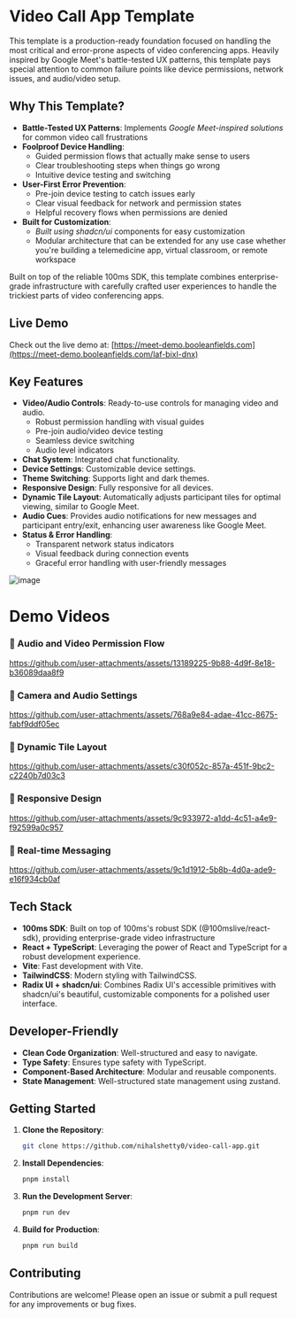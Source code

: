 # Video Call App Template

This template is a production-ready foundation focused on handling the most critical and error-prone aspects of video conferencing apps. Heavily inspired by Google Meet's battle-tested UX patterns, this template pays special attention to common failure points like device permissions, network issues, and audio/video setup.

## Why This Template?

- **Battle-Tested UX Patterns**: Implements _Google Meet-inspired solutions_ for common video call frustrations
- **Foolproof Device Handling**:
  - Guided permission flows that actually make sense to users
  - Clear troubleshooting steps when things go wrong
  - Intuitive device testing and switching
- **User-First Error Prevention**:
  - Pre-join device testing to catch issues early
  - Clear visual feedback for network and permission states
  - Helpful recovery flows when permissions are denied
- **Built for Customization**:
  - _Built using shadcn/ui_ components for easy customization
  - Modular architecture that can be extended for any use case whether you're building a telemedicine app, virtual classroom, or remote workspace

Built on top of the reliable 100ms SDK, this template combines enterprise-grade infrastructure with carefully crafted user experiences to handle the trickiest parts of video conferencing apps.

## Live Demo

Check out the live demo at: [https://meet-demo.booleanfields.com](https://meet-demo.booleanfields.com/laf-bixl-dnx)

## Key Features

- **Video/Audio Controls**: Ready-to-use controls for managing video and audio.
  - Robust permission handling with visual guides
  - Pre-join audio/video device testing
  - Seamless device switching
  - Audio level indicators
- **Chat System**: Integrated chat functionality.
- **Device Settings**: Customizable device settings.
- **Theme Switching**: Supports light and dark themes.
- **Responsive Design**: Fully responsive for all devices.
- **Dynamic Tile Layout**: Automatically adjusts participant tiles for optimal viewing, similar to Google Meet.
- **Audio Cues**: Provides audio notifications for new messages and participant entry/exit, enhancing user awareness like Google Meet.
- **Status & Error Handling**:
  - Transparent network status indicators
  - Visual feedback during connection events
  - Graceful error handling with user-friendly messages

![image](https://github.com/user-attachments/assets/e7a819a4-a667-45e0-8158-0830f4b56cf4)

# Demo Videos

### 🎥 Audio and Video Permission Flow

https://github.com/user-attachments/assets/13189225-9b88-4d9f-8e18-b36089daa8f9

### 🎥 Camera and Audio Settings

https://github.com/user-attachments/assets/768a9e84-adae-41cc-8675-fabf9ddf05ec

### 🎥 Dynamic Tile Layout

https://github.com/user-attachments/assets/c30f052c-857a-451f-9bc2-c2240b7d03c3

### 🎥 Responsive Design

https://github.com/user-attachments/assets/9c933972-a1dd-4c51-a4e9-f92599a0c957

### 🎥 Real-time Messaging

https://github.com/user-attachments/assets/9c1d1912-5b8b-4d0a-ade9-e16f934cb0af

## Tech Stack

- **100ms SDK**: Built on top of 100ms's robust SDK (@100mslive/react-sdk), providing enterprise-grade video infrastructure
- **React + TypeScript**: Leveraging the power of React and TypeScript for a robust development experience.
- **Vite**: Fast development with Vite.
- **TailwindCSS**: Modern styling with TailwindCSS.
- **Radix UI + shadcn/ui**: Combines Radix UI's accessible primitives with shadcn/ui's beautiful, customizable components for a polished user interface.

## Developer-Friendly

- **Clean Code Organization**: Well-structured and easy to navigate.
- **Type Safety**: Ensures type safety with TypeScript.
- **Component-Based Architecture**: Modular and reusable components.
- **State Management**: Well-structured state management using zustand.

## Getting Started

1. **Clone the Repository**:

   ```bash
   git clone https://github.com/nihalshetty0/video-call-app.git
   ```

2. **Install Dependencies**:

   ```bash
   pnpm install
   ```

3. **Run the Development Server**:

   ```bash
   pnpm run dev
   ```

4. **Build for Production**:
   ```bash
   pnpm run build
   ```

## Contributing

Contributions are welcome! Please open an issue or submit a pull request for any improvements or bug fixes.
